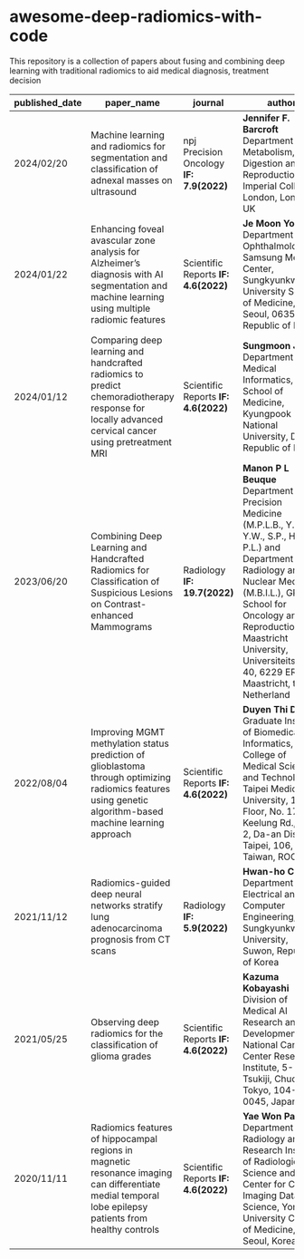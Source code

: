 # awesome-deep-radiomics-with-code
This repository is a collection of papers about fusing and combining deep learning with traditional radiomics to aid medical diagnosis, treatment decision

| published_date | paper_name | journal| author | paper | code |
| --- | --- | --- | --- | --- | --- |
| 2024/02/20 | Machine learning and radiomics for segmentation and classification of adnexal masses on ultrasound  | npj Precision Oncology **IF: 7.9(2022)** | **Jennifer F. Barcroft** <br>Department of Metabolism, Digestion and Reproduction, Imperial College London, London, UK | [Link](https://www.nature.com/articles/s41698-024-00527-8.pdf) | [Link](https://github.com/Cancer-Imaging-Group/adnexal-mass-classifier) |
| 2024/01/22 | Enhancing foveal avascular zone analysis for Alzheimer’s diagnosis with AI segmentation and machine learning using multiple radiomic features  | Scientific Reports  **IF: 4.6(2022)** | **Je Moon Yoon** <br>Department of Ophthalmology, Samsung Medical Center, Sungkyunkwan University School of Medicine, Seoul, 06351, Republic of Korea | [Link](https://www.nature.com/articles/s41598-024-51612-8.pdf) | [Link](https://github.com/kskim-phd/Hybrid-FAZ) |
| 2024/01/12 | Comparing deep learning and handcrafted radiomics to predict chemoradiotherapy response for locally advanced cervical cancer using pretreatment MRI  | Scientific Reports  **IF: 4.6(2022)** | **Sungmoon Jeong** <br>Department of Medical Informatics, School of Medicine, Kyungpook National University, Daegu, Republic of Korea | [Link](https://www.nature.com/articles/s41598-024-51742-z#data-availability) | [Link](https://github.com/youhs4554/radiomics_CRT) |
| 2023/06/20 | Combining Deep Learning and Handcrafted Radiomics for Classification of Suspicious Lesions on Contrast-enhanced Mammograms  | Radiology **IF: 19.7(2022)** | **Manon P L Beuque** <br>Department of Precision Medicine (M.P.L.B., Y.v.W., Y.W., S.P., H.C.W., P.L.) and Department of Radiology and Nuclear Medicine (M.B.I.L.), GROW School for Oncology and Reproduction, Maastricht University, Universiteitssingel 40, 6229 ER Maastricht, the Netherland | [Link](https://pubs.rsna.org/doi/10.1148/radiol.221843?url_ver=Z39.88-2003&rfr_id=ori:rid:crossref.org&rfr_dat=cr_pub%20%200pubmed) | [Link](https://github.com/Hwan-ho/RGDL) |
| 2022/08/04 | Improving MGMT methylation status prediction of glioblastoma through optimizing radiomics features using genetic algorithm-based machine learning approach  | Scientific Reports  **IF: 4.6(2022)** | **Duyen Thi Do** <br>Graduate Institute of Biomedical Informatics, College of Medical Science and Technology, Taipei Medical University, 15th Floor, No. 172-1, Keelung Rd., Sect. 2, Da-an District, Taipei, 106, Taiwan, ROC | [Link](https://www.nature.com/articles/s41598-022-17707-w) | [Link](https://github.com/thiduyendo/GA-ML) |
| 2021/11/12 | Radiomics-guided deep neural networks stratify lung adenocarcinoma prognosis from CT scans  | Radiology **IF: 5.9(2022)** | **Hwan-ho Cho** <br>Department of Electrical and Computer Engineering, Sungkyunkwan University, Suwon, Republic of Korea | [Link](https://www.nature.com/articles/s42003-021-02814-7.pdf) | [Link](https://github.com/Hwan-ho/RGDL) |
| 2021/05/25 | Observing deep radiomics for the classification of glioma grades  | Scientific Reports  **IF: 4.6(2022)** | **Kazuma Kobayashi** <br>Division of Medical AI Research and Development, National Cancer Center Research Institute, 5-1-1 Tsukiji, Chuo-ku, Tokyo, 104-0045, Japan | [Link](https://www.nature.com/articles/s41598-021-90555-2.pdf) | [Link](https://github.com/Kaz-K/deep-radiomics-glioma) |
| 2020/11/11 | Radiomics features of hippocampal regions in magnetic resonance imaging can differentiate medial temporal lobe epilepsy patients from healthy controls  | Scientific Reports  **IF: 4.6(2022)** | **Yae Won Park** <br>Department of Radiology and Research Institute of Radiological Science and Center for Clinical Imaging Data Science, Yonsei University College of Medicine, Seoul, Korea | [Link](https://www.nature.com/articles/s41598-020-76283-z.pdf) | [Link](https://github.com/ChoiDM/YBIGTA_AI_HeLP) |
